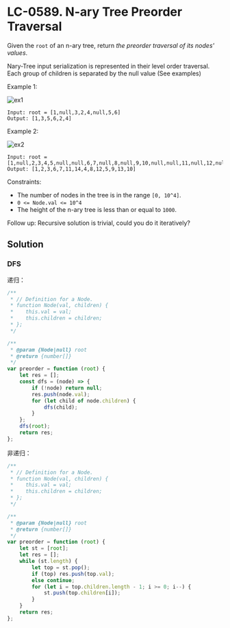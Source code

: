 # LC-0589. N-ary Tree Preorder Traversal

Given the `root` of an n-ary tree, return _the preorder traversal of its nodes' values_.

Nary-Tree input serialization is represented in their level order traversal. Each group of children is separated by the null value (See examples)

Example 1:

![ex1](https://assets.leetcode.com/uploads/2018/10/12/narytreeexample.png)

```
Input: root = [1,null,3,2,4,null,5,6]
Output: [1,3,5,6,2,4]
```

Example 2:

![ex2](https://assets.leetcode.com/uploads/2019/11/08/sample_4_964.png)

```
Input: root = [1,null,2,3,4,5,null,null,6,7,null,8,null,9,10,null,null,11,null,12,null,13,null,null,14]
Output: [1,2,3,6,7,11,14,4,8,12,5,9,13,10]
```

Constraints:

-   The number of nodes in the tree is in the range `[0, 10^4]`.
-   `0 <= Node.val <= 10^4`
-   The height of the n-ary tree is less than or equal to `1000`.

Follow up: Recursive solution is trivial, could you do it iteratively?

## Solution

### DFS

递归：

```javascript
/**
 * // Definition for a Node.
 * function Node(val, children) {
 *    this.val = val;
 *    this.children = children;
 * };
 */

/**
 * @param {Node|null} root
 * @return {number[]}
 */
var preorder = function (root) {
    let res = [];
    const dfs = (node) => {
        if (!node) return null;
        res.push(node.val);
        for (let child of node.children) {
            dfs(child);
        }
    };
    dfs(root);
    return res;
};
```

非递归：

```javascript
/**
 * // Definition for a Node.
 * function Node(val, children) {
 *    this.val = val;
 *    this.children = children;
 * };
 */

/**
 * @param {Node|null} root
 * @return {number[]}
 */
var preorder = function (root) {
    let st = [root];
    let res = [];
    while (st.length) {
        let top = st.pop();
        if (top) res.push(top.val);
        else continue;
        for (let i = top.children.length - 1; i >= 0; i--) {
            st.push(top.children[i]);
        }
    }
    return res;
};
```
